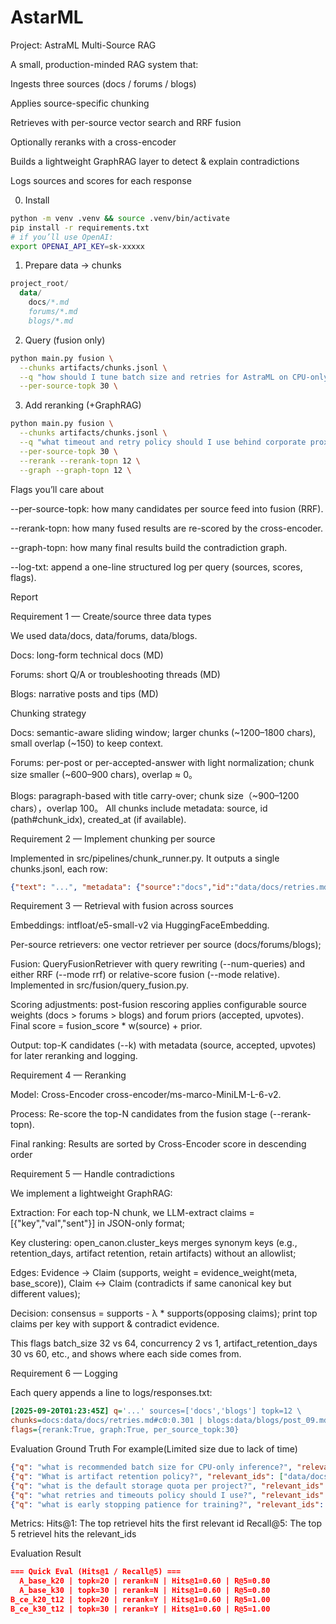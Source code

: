 # AstarML
Project: AstraML Multi-Source RAG

A small, production-minded RAG system that:

Ingests three sources (docs / forums / blogs)

Applies source-specific chunking

Retrieves with per-source vector search and RRF fusion

Optionally reranks with a cross-encoder

Builds a lightweight GraphRAG layer to detect & explain contradictions

Logs sources and scores for each response

0) Install
```bash
python -m venv .venv && source .venv/bin/activate
pip install -r requirements.txt
# if you’ll use OpenAI:
export OPENAI_API_KEY=sk-xxxxx
```
1) Prepare data → chunks
```kotlin
project_root/
  data/
    docs/*.md
    forums/*.md
    blogs/*.md
```
2) Query (fusion only)
```bash
python main.py fusion \
  --chunks artifacts/chunks.jsonl \
  --q "how should I tune batch size and retries for AstraML on CPU-only setups?" \
  --per-source-topk 30 \
```
3) Add reranking (+GraphRAG)
```bash
python main.py fusion \
  --chunks artifacts/chunks.jsonl \
  --q "what timeout and retry policy should I use behind corporate proxies?" \
  --per-source-topk 30 \
  --rerank --rerank-topn 12 \
  --graph --graph-topn 12 \
```
Flags you’ll care about

--per-source-topk: how many candidates per source feed into fusion (RRF).

--rerank-topn: how many fused results are re-scored by the cross-encoder.

--graph-topn: how many final results build the contradiction graph.

--log-txt: append a one-line structured log per query (sources, scores, flags).


Report

Requirement 1 — Create/source three data types

We used data/docs, data/forums, data/blogs.

Docs: long-form technical docs (MD)

Forums: short Q/A or troubleshooting threads (MD)

Blogs: narrative posts and tips (MD)

Chunking strategy

Docs: semantic-aware sliding window; larger chunks (~1200–1800 chars), small overlap (~150) to keep context.

Forums: per-post or per-accepted-answer with light normalization; chunk size smaller (~600–900 chars), overlap ≈ 0。

Blogs: paragraph-based with title carry-over; chunk size（~900–1200 chars），overlap 100。
All chunks include metadata: source, id (path#chunk_idx), created_at (if available).

Requirement 2 — Implement chunking per source

Implemented in src/pipelines/chunk_runner.py. It outputs a single chunks.jsonl, each row:
```json
{"text": "...", "metadata": {"source":"docs","id":"data/docs/retries.md#c0","created_at":"2024-05-01"}}
```
Requirement 3 — Retrieval with fusion across sources

Embeddings: intfloat/e5-small-v2 via HuggingFaceEmbedding.

Per-source retrievers: one vector retriever per source (docs/forums/blogs); 

Fusion: QueryFusionRetriever with query rewriting (--num-queries) and either RRF (--mode rrf) or relative-score fusion (--mode relative). Implemented in src/fusion/query_fusion.py.

Scoring adjustments: post-fusion rescoring applies configurable source weights (docs > forums > blogs) and forum priors (accepted, upvotes). Final score = fusion_score * w(source) + prior.

Output: top-K candidates (--k) with metadata (source, accepted, upvotes) for later reranking and logging.

Requirement 4 — Reranking

Model: Cross-Encoder cross-encoder/ms-marco-MiniLM-L-6-v2.

Process: Re-score the top-N candidates from the fusion stage (--rerank-topn).

Final ranking: Results are sorted by Cross-Encoder score in descending order

Requirement 5 — Handle contradictions

We implement a lightweight GraphRAG:

Extraction: For each top-N chunk, we LLM-extract claims = [{"key","val","sent"}] in JSON-only format;

Key clustering: open_canon.cluster_keys merges synonym keys (e.g., retention_days, artifact retention, retain artifacts) without an allowlist;

Edges: Evidence → Claim (supports, weight = evidence_weight(meta, base_score)), Claim ↔ Claim (contradicts if same canonical key but different values);

Decision: consensus = supports - λ * supports(opposing claims); print top claims per key with support & contradict evidence.

This flags batch_size 32 vs 64, concurrency 2 vs 1, artifact_retention_days 30 vs 60, etc., and shows where each side comes from.

Requirement 6 — Logging

Each query appends a line to logs/responses.txt:
```ini
[2025-09-20T01:23:45Z] q='...' sources=['docs','blogs'] topk=12 \
chunks=docs:data/docs/retries.md#c0:0.301 | blogs:data/blogs/post_09.md#c0:0.287 \
flags={rerank:True, graph:True, per_source_topk:30}
```
Evaluation
Ground Truth
For example(Limited size due to lack of time)
```json
{"q": "what is recommended batch size for CPU-only inference?", "relevant_ids": ["data/docs/tuning.md#c0","data/forums/t001#qa"]}
{"q": "What is artifact retention policy?", "relevant_ids": ["data/docs/storage_and_artifacts.md#c0","data/blogs/post_20.md#c0","data/forums/t005#qa"]}
{"q": "what is the default storage quota per project?", "relevant_ids": ["data/docs/quotas.md#c0","data/forums/t006#qa"]}
{"q": "what retries and timeouts policy should I use?", "relevant_ids": ["data/docs/retries_and_timeouts.md#c0","data/docs/retries.md#c0","data/forums/t014#qa","data/blogs/post_09.md#c0"]}
{"q": "what is early stopping patience for training?", "relevant_ids": ["data/forums/t002#qa","data/blogs/post_04.md#c0"]}
```
Metrics:
Hits@1: The top retrievel hits the first relevant id
Recall@5: The top 5 retrievel hits the relevant_ids 

Evaluation Result
```json
=== Quick Eval (Hits@1 / Recall@5) ===
  A_base_k20 | topk=20 | rerank=N | Hits@1=0.60 | R@5=0.80
  A_base_k30 | topk=30 | rerank=N | Hits@1=0.60 | R@5=0.80
B_ce_k20_t12 | topk=20 | rerank=Y | Hits@1=0.60 | R@5=1.00
B_ce_k30_t12 | topk=30 | rerank=Y | Hits@1=0.60 | R@5=1.00
```
